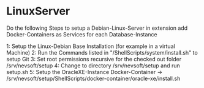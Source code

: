 # LinuxServer

Do the following Steps to setup a Debian-Linux-Server
in extension add Docker-Containers as Services for each Database-Instance

1: Setup the Linux-Debian Base Installation (for example in a virtual Machine)
2: Run the Commands listed in "/ShellScripts/system/install.sh" to setup Git
3: Set root permissions recursive for the checked out folder /srv/nevsoft/setup
4: Change to directory /srv/nevsoft/setup and run setup.sh
5: Setup the OracleXE-Instance Docker-Container -> /srv/nevsoft/setup/ShellScripts/docker-container/oracle-xe/install.sh
